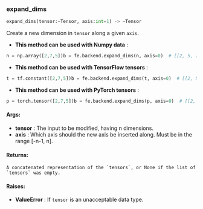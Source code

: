 

### expand_dims
```python
expand_dims(tensor:~Tensor, axis:int=1) -> ~Tensor
```
Create a new dimension in `tensor` along a given `axis`.
* **This method can be used with Numpy data** : 
```python
n = np.array([2,7,5])b = fe.backend.expand_dims(n, axis=0)  # [[2, 5, 7]]b = fe.backend.expand_dims(n, axis=1)  # [[2], [5], [7]]
```
* **This method can be used with TensorFlow tensors** : 
```python
t = tf.constant([2,7,5])b = fe.backend.expand_dims(t, axis=0)  # [[2, 5, 7]]b = fe.backend.expand_dims(t, axis=1)  # [[2], [5], [7]]
```
* **This method can be used with PyTorch tensors** : 
```python
p = torch.tensor([2,7,5])b = fe.backend.expand_dims(p, axis=0)  # [[2, 5, 7]]b = fe.backend.expand_dims(p, axis=1)  # [[2], [5], [7]]
```

#### Args:

* **tensor** :  The input to be modified, having n dimensions.
* **axis** :  Which axis should the new axis be inserted along. Must be in the range [-n-1, n].

#### Returns:
    A concatenated representation of the `tensors`, or None if the list of `tensors` was empty.

#### Raises:

* **ValueError** :  If `tensor` is an unacceptable data type.
